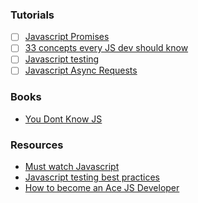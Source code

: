 ### Tutorials
- [ ] [Javascript Promises](https://www.udacity.com/course/javascript-promises--ud898)
- [ ] [33 concepts every JS dev should know](https://github.com/leonardomso/33-js-concepts#readme)
- [ ] [Javascript testing](https://www.udacity.com/course/javascript-testing--ud549)
- [ ] [Javascript Async Requests](https://www.udacity.com/course/asynchronous-javascript-requests--ud109)
### Books
- [You Dont Know JS](https://github.com/getify/You-Dont-Know-JS)
### Resources
 - [Must watch Javascript](https://github.com/AllThingsSmitty/must-watch-javascript)
 - [Javascript testing best practices](https://github.com/goldbergyoni/javascript-testing-best-practices#section-0%EF%B8%8F%E2%83%A3-the-golden-rule)
 - [How to become an Ace JS Developer](https://codeburst.io/things-you-need-to-know-to-become-an-ace-javascript-developer-aa703397268d)
